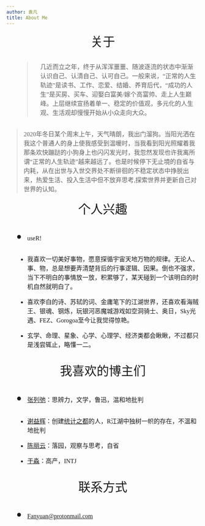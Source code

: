```yaml
---
author: 袁凡
title: About Me
---
```


<center><font face="黑体" size=6>关于</center>


><font face="宋体" size=3> 几近而立之年，终于从浑浑噩噩、随波逐流的状态中渐渐认识自己、认清自己、认可自己。一般来说，“正常的人生轨迹”是读书、工作、恋爱、结婚、养育后代，“成功的人生”是买房、买车、迎娶白富美/嫁个高富帅、走上人生巅峰。上层继续宣扬着单一、稳定的价值观，多元化的人生观、生活观却慢慢开始从小众走向大众。

><font face="宋体" size=3> 2020年冬日某个周末上午，天气晴朗，我出门溜狗。当阳光洒在我这个普通人的身上使我感受到温暖时，当我看到阳光照耀着我那条欢快蹦跶的小狗身上也闪闪发光时，我忽然发现也许我离所谓“正常的人生轨迹”越来越远了。也是时候停下无止境的自省与内耗，从在出世与入世交界处不断徘徊的不稳定状态中挣脱出来，热爱生活、投入生活中但不放弃思考,探索世界并更新自己对世界的认知。

<center><font face="黑体" size=6>个人兴趣</center>


+ <font face="宋体" size=3> useR!

+ <font face="宋体" size=3>我喜欢一切美好事物，愿意探循宇宙天地万物的规律。无论人、事、物，总是想要弄清楚背后的行事逻辑、因果。倒也不强求，当下不明白的事情放一放，积累够了，某天碰到一个该明白的时机自然就明白了。

+ <font face="宋体" size=3>喜欢李白的诗、苏轼的词、金庸笔下的江湖世界，还喜欢看海贼王、银魂、钢炼，玩银河恶魔城游戏如空洞骑士、奥日，Sky光遇、FEZ、Gorogoa至今让我觉得惊艳。 

+ <font face="宋体" size=3>玄学、命理、星象、心学、心理学、经济类都会瞅瞅，不过都只是浅尝辄止，略懂一二。



<center><font face="黑体" size=6>我喜欢的博主们</center>
  
  

+ <font face="宋体" size=3>[张列弛](https://www.liechi.org/)：思辨力，文学，鲁迅，温和地批判

+ <font face="宋体" size=3>[谢益辉](https://yihui.org/)：创建[统计之都](https://d.cosx.org/)的人，R江湖中独树一帜的存在，不温和地批判

+ <font face="宋体" size=3>[陈丽云](http://www.loyhome.com/)：落园，观察与思考，自省

+ <font face="宋体" size=3>[于淼](https://yufree.cn/)：高产，INTJ



<center><font face="黑体" size=6>联系方式</center>

+ <font face="宋体" size=3>Fanyuan@protonmail.com



